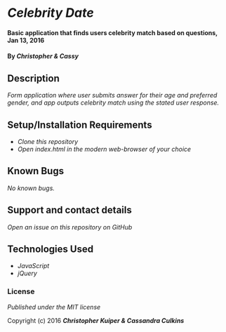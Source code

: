 # _Celebrity Date_

#### Basic application that finds users celebrity match based on questions, Jan 13, 2016

#### By _**Christopher & Cassy**_

## Description

_Form application where user submits answer for their age and preferred gender, and app outputs celebrity match using the stated user response._

## Setup/Installation Requirements

* _Clone this repository_
* _Open index.html in the modern web-browser of your choice_

## Known Bugs

_No known bugs._

## Support and contact details

_Open an issue on this repository on GitHub_

## Technologies Used

* _JavaScript_
* _jQuery_

### License

*Published under the MIT license*

Copyright (c) 2016 **_Christopher Kuiper & Cassandra Culkins_**
